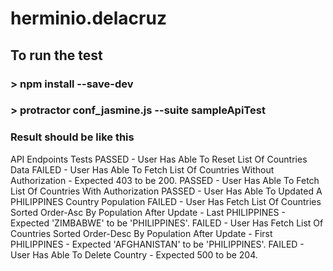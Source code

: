 # herminio.delacruz
## To run the test

### > npm install --save-dev
### > protractor conf_jasmine.js --suite sampleApiTest


### Result should be like this
  API Endpoints Tests
    PASSED - User Has Able To Reset List Of Countries Data
    FAILED - User Has Able To Fetch List Of Countries Without Authorization
      - Expected 403 to be 200.
    PASSED - User Has Able To Fetch List Of Countries With Authorization
    PASSED - User Has Able To Updated A PHILIPPINES Country Population
    FAILED - User Has Fetch List Of Countries Sorted Order-Asc By Population After Update - Last PHILIPPINES
      - Expected 'ZIMBABWE' to be 'PHILIPPINES'.
    FAILED - User Has Fetch List Of Countries Sorted Order-Desc By Population After Update - First PHILIPPINES
      - Expected 'AFGHANISTAN' to be 'PHILIPPINES'.
    FAILED - User Has Able To Delete Country
      - Expected 500 to be 204.